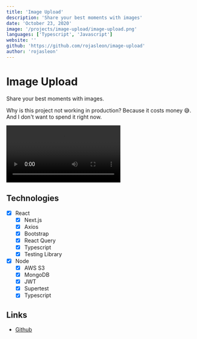 ```yaml
---
title: 'Image Upload'
description: 'Share your best moments with images'
date: 'October 23, 2020'
image: '/projects/image-upload/image-upload.png'
languages: ['Typescript', 'Javascript']
website: ''
github: 'https://github.com/rojasleon/image-upload'
author: 'rojasleon'
---
```


# Image Upload

Share your best moments with images.

Why is this project not working in production? Because it costs money 😅. And I don't want to spend it right now.

<!-- <img src="/projects/image-upload.gif" width="100%" alt="Image Upload" /> -->
<video controls autoplay>
  <source src="/projects/image-upload/image-upload.mp4" type="video/mp4">
</video>

## Technologies

- [x] React
  - [x] Next.js
  - [x] Axios
  - [x] Bootstrap
  - [x] React Query
  - [x] Typescript
  - [x] Testing Library
- [x] Node
  - [x] AWS S3
  - [x] MongoDB
  - [x] JWT
  - [x] Supertest
  - [x] Typescript

## Links

- [Github](https://github.com/rojasleon/image-upload 'Github')
